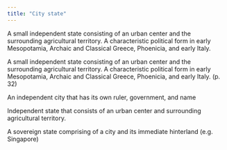 ```yaml
---
title: "City state"
---
```

A small independent state consisting of an urban center and the surrounding agricultural territory. A characteristic political form in early Mesopotamia, Archaic and Classical Greece, Phoenicia, and early Italy.

A small independent state consisting of an urban center and the surrounding agricultural territory. A characteristic political form in early Mesopotamia, Archaic and Classical Greece, Phoenicia, and early Italy. (p. 32)

An independent city that has its own ruler, government, and name

Independent state that consists of an urban center and surrounding agricultural territory.

A sovereign state comprising of a city and its immediate hinterland (e.g. Singapore)

